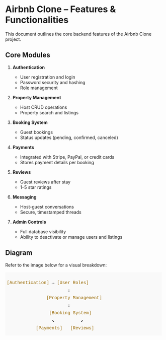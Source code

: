 # Airbnb Clone – Features & Functionalities

This document outlines the core backend features of the Airbnb Clone project.

## Core Modules

1. **Authentication**
   - User registration and login
   - Password security and hashing
   - Role management

2. **Property Management**
   - Host CRUD operations
   - Property search and listings

3. **Booking System**
   - Guest bookings
   - Status updates (pending, confirmed, canceled)

4. **Payments**
   - Integrated with Stripe, PayPal, or credit cards
   - Stores payment details per booking

5. **Reviews**
   - Guest reviews after stay
   - 1–5 star ratings

6. **Messaging**
   - Host-guest conversations
   - Secure, timestamped threads

7. **Admin Controls**
   - Full database visibility
   - Ability to deactivate or manage users and listings

## Diagram

Refer to the image below for a visual breakdown:

![Features and Functionalities](./features-functionalities.png)
